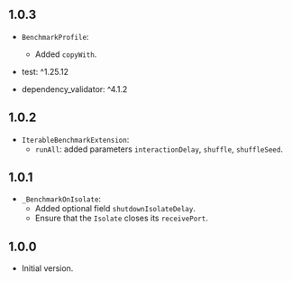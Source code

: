 ## 1.0.3

- `BenchmarkProfile`:
  - Added `copyWith`.

- test: ^1.25.12
- dependency_validator: ^4.1.2

## 1.0.2

- `IterableBenchmarkExtension`:
  - `runAll`: added parameters `interactionDelay`, `shuffle`, `shuffleSeed`. 

## 1.0.1

- `_BenchmarkOnIsolate`:
  - Added optional field `shutdownIsolateDelay`.
  - Ensure that the `Isolate` closes its `receivePort`.

## 1.0.0

- Initial version.
